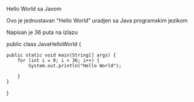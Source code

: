 

Hello World sa Javom

Ovo je jednostavan "Hello World" uradjen sa Java programskim jezikom

Napisan je 36 puta na izlazu

public class JavaHelloWorld {

	public static void main(String[] args) {
		for (int i = 0; i < 36; i++) { 
			System.out.println("Hello World");

		} 
	} 
  
} 
